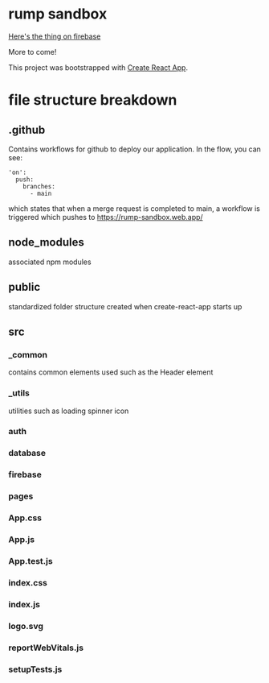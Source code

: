 # rump sandbox

[Here's the thing on firebase](https://rump-sandbox.web.app/)

More to come!


This project was bootstrapped with [Create React App](https://github.com/facebook/create-react-app).


# file structure breakdown
## .github
Contains workflows for github to deploy our application. In the flow, you can see:
```
'on':
  push:
    branches:
      - main
```
which states that when a merge request is completed to main, a workflow is triggered which pushes to https://rump-sandbox.web.app/

## node_modules
associated npm modules

## public
standardized folder structure created when create-react-app starts up

## src
### _common
contains common elements used such as the Header element
### _utils
utilities such as loading spinner icon
### auth

### database
### firebase
### pages
### App.css
### App.js
### App.test.js
### index.css
### index.js
### logo.svg
### reportWebVitals.js
### setupTests.js


